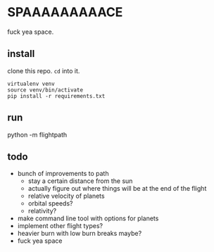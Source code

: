 # SPAAAAAAAAACE

fuck yea space.

## install

clone this repo. `cd` into it.

```
virtualenv venv
source venv/bin/activate
pip install -r requirements.txt
```

## run

python -m flightpath

## todo

* bunch of improvements to path
  * stay a certain distance from the sun
  * actually figure out where things will be at the end of the flight
  * relative velocity of planets
  * orbital speeds?
  * relativity?
* make command line tool with options for planets
* implement other flight types?
* heavier burn with low burn breaks maybe?
* fuck yea space
